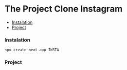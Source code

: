 # The Project Clone Instagram

* [Instalation](#nstalation)
* [Project](#Project)


### Instalation

~~~bash
npx create-next-app INSTA

~~~


### Project
